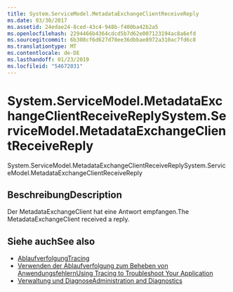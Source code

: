 ```yaml
---
title: System.ServiceModel.MetadataExchangeClientReceiveReply
ms.date: 03/30/2017
ms.assetid: 24edae24-8ced-43c4-948b-f400ba42b2a5
ms.openlocfilehash: 2294466b4364cdcd5b7d62e007123194ac8a6efd
ms.sourcegitcommit: 6b308cf6d627d78ee36dbbae8972a310ac7fd6c8
ms.translationtype: MT
ms.contentlocale: de-DE
ms.lasthandoff: 01/23/2019
ms.locfileid: "54672031"
---
```

# <a name="systemservicemodelmetadataexchangeclientreceivereply"></a><span data-ttu-id="36c8e-102">System.ServiceModel.MetadataExchangeClientReceiveReply</span><span class="sxs-lookup"><span data-stu-id="36c8e-102">System.ServiceModel.MetadataExchangeClientReceiveReply</span></span>
<span data-ttu-id="36c8e-103">System.ServiceModel.MetadataExchangeClientReceiveReply</span><span class="sxs-lookup"><span data-stu-id="36c8e-103">System.ServiceModel.MetadataExchangeClientReceiveReply</span></span>  
  
## <a name="description"></a><span data-ttu-id="36c8e-104">Beschreibung</span><span class="sxs-lookup"><span data-stu-id="36c8e-104">Description</span></span>  
 <span data-ttu-id="36c8e-105">Der MetadataExchangeClient hat eine Antwort empfangen.</span><span class="sxs-lookup"><span data-stu-id="36c8e-105">The MetadataExchangeClient received a reply.</span></span>  
  
## <a name="see-also"></a><span data-ttu-id="36c8e-106">Siehe auch</span><span class="sxs-lookup"><span data-stu-id="36c8e-106">See also</span></span>
- [<span data-ttu-id="36c8e-107">Ablaufverfolgung</span><span class="sxs-lookup"><span data-stu-id="36c8e-107">Tracing</span></span>](../../../../../docs/framework/wcf/diagnostics/tracing/index.md)
- [<span data-ttu-id="36c8e-108">Verwenden der Ablaufverfolgung zum Beheben von Anwendungsfehlern</span><span class="sxs-lookup"><span data-stu-id="36c8e-108">Using Tracing to Troubleshoot Your Application</span></span>](../../../../../docs/framework/wcf/diagnostics/tracing/using-tracing-to-troubleshoot-your-application.md)
- [<span data-ttu-id="36c8e-109">Verwaltung und Diagnose</span><span class="sxs-lookup"><span data-stu-id="36c8e-109">Administration and Diagnostics</span></span>](../../../../../docs/framework/wcf/diagnostics/index.md)
